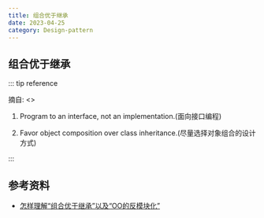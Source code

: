 ```yaml
---
title: 组合优于继承
date: 2023-04-25
category: Design-pattern
---
```


## 组合优于继承

::: tip reference

摘自: <<Design Patterns: Elements of Reusable Object-Oriented Software>>

1. Program to an interface, not an implementation.(面向接口编程)

2. Favor object composition over class inheritance.(尽量选择对象组合的设计方式)

:::


## 参考资料

- [怎样理解“组合优于继承”以及“OO的反模块化”](https://www.zhihu.com/question/21862257/answer/181179184)
